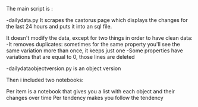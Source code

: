 The main script is :

-dailydata.py
It scrapes the castorus page which displays the changes for the last 24 hours and puts it into an sql file.

It doesn't modify the data, except for two things in order to have clean data:
  -It removes duplicates: sometimes for the same property you'll see the same variation more than once, it keeps just one
  -Some properties have variations that are equal to 0, those lines are deleted



-dailydataobjectversion.py is an object version

Then i included two notebooks:


Per item is a notebook that gives you a list with each object and their changes over time
Per tendency makes you follow the tendency 
